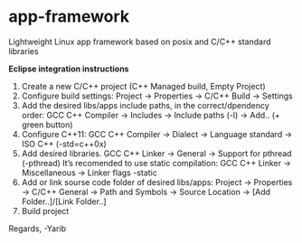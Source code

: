 # app-framework
Lightweight Linux app framework based on posix and C/C++ standard libraries


__Eclipse integration instructions__
1. Create a new C/C++ project (C++ Managed build, Empty Project)
2. Configure build settings: Project -> Properties -> C/C++ Build -> Settings
3. Add the desired libs/apps include paths, in the correct/dpendency order: GCC C++ Compiler -> Includes -> Include paths (-l) -> Add.. (+ green button)
4. Configure C++11: GCC C++ Compiler -> Dialect -> Language standard -> ISO C++ (-std=c++0x)
5. Add desired libraries. GCC C++ Linker -> General -> Support for pthread (-pthread)
It’s recomended to use static compilation: GCC C++ Linker -> Miscellaneous -> Linker flags   -static
6. Add or link sourse code folder of desired libs/apps: Project -> Properties -> C/C++ General -> Path and Symbols -> Source Location -> [Add Folder..]/[Link Folder..]
7. Build project

Regards,
-Yarib

